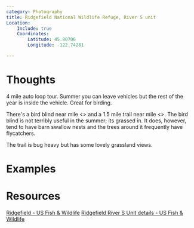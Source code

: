 ```yaml
---
category: Photography
title: Ridgefield National Wildlife Refuge, River S unit
Location:
    Include: true
    Coordinates:
        Latitude: 45.80706
        Longitude: -122.74281

---
```


# Thoughts

4 mile auto loop tour.  Summer you can leave vehicles but the rest of the year is inside the vehicle. Great for birding.

There's a bird blind near mile <> and a 1.5 mile trail near mile <>.  The bird blind is not terribly useful in the summer; its
grassed in.  It does, however, tend to have barn swallow nests and the trees around it frequently have flycatchers.  

The trail is bug heavy but has some lovely grassland views.

# Examples

# Resources
 
[Ridgefield - US Fish & Wildlife](https://www.fws.gov/refuge/ridgefield)
[Ridgefield River S Unit details - US Fish & Wildlife](https://www.fws.gov/refuge/ridgefield/visit-us/locations/river-s-unit-auto-tour-route)
